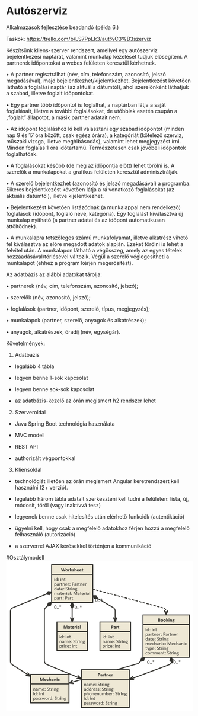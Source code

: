 # Autószerviz
Alkalmazások fejlesztése beadandó (példa 6.)

Taskok: https://trello.com/b/LS7PpLk3/aut%C3%B3szerviz

Készítsünk kliens-szerver rendszert, amellyel egy autószerviz bejelentkezési
naptárát, valamint munkalap kezelését tudjuk elősegíteni.
A partnerek időpontokat a webes felületen keresztül kérhetnek.

• A partner regisztrálhat (név, cím, telefonszám, azonosító, jelszó megadásával),
majd bejelentkezhet/kijelentkezhet. Bejelentkezést követően látható a
foglalási naptár (az aktuális dátumtól), ahol szerelőnként láthatjuk a szabad,
illetve foglalt időpontokat.

• Egy partner több időpontot is foglalhat, a naptárban látja a saját foglalásait,
illetve a további foglalásokat, de utóbbiak esetén csupán a „foglalt” állapotot, a
másik partner adatait nem.

• Az időpont foglaláshoz ki kell választani egy szabad időpontot (minden nap 9
és 17 óra között, csak egész órára), a kategóriát (kötelező szerviz, műszaki
vizsga, illetve meghibásodás), valamint lehet megjegyzést írni. Minden
foglalás 1 óra időtartamú. Természetesen csak jövőbeli időpontok
foglalhatóak.

• A foglalásokat később (de még az időpontja előtt) lehet törölni is.
A szerelők a munkalapokat a grafikus felületen keresztül adminisztrálják.

• A szerelő bejelentkezhet (azonosító és jelszó megadásával) a programba.
Sikeres bejelentkezést követően látja a rá vonatkozó foglalásokat (az aktuális
dátumtól), illetve kijelentkezhet.

• Bejelentkezést követően listázódnak (a munkalappal nem rendelkező)
foglalások (időpont, foglaló neve, kategória). Egy foglalást kiválasztva új
munkalap nyitható (a partner adatai és az időpont automatikusan
áttöltődnek).

• A munkalapra tetszőleges számú munkafolyamat, illetve alkatrész vihető fel
kiválasztva az előre megadott adatok alapján. Ezeket törölni is lehet a felvitel
után. A munkalapon látható a végösszeg, amely az egyes tételek
hozzáadásával/törlésével változik. Végül a szerelő véglegesítheti a
munkalapot (ehhez a program kérjen megerősítést).

Az adatbázis az alábbi adatokat tárolja:

• partnerek (név, cím, telefonszám, azonosító, jelszó);

• szerelők (név, azonosító, jelszó);

• foglalások (partner, időpont, szerelő, típus, megjegyzés);

• munkalapok (partner, szerelő, anyagok és alkatrészek);

• anyagok, alkatrészek, óradíj (név, egységár). 


Követelmények:

1) Adatbázis

- legalább 4 tábla

- legyen benne 1-sok kapcsolat

- legyen benne sok-sok kapcsolat

- az adatbázis-kezelő az órán megismert h2 rendszer lehet

2) Szerveroldal

- Java Spring Boot technológia használata

- MVC modell

- REST API

- authorizált végpontokkal

3) Kliensoldal

- technológiát illetően az órán megismert Angular keretrendszert kell használni (2+ verzió).

- legalább három tábla adatait szerkeszteni kell tudni a felületen: lista, új, módosít, töröl (vagy inaktívvá tesz)

- legyenek benne csak hitelesítés után elérhető funkciók (autentikáció)

- ügyelni kell, hogy csak a megfelelő adatokhoz férjen hozzá a megfelelő felhasználó (autorizáció)

- a szerverrel AJAX kérésekkel történjen a kommunikáció

#Osztálymodell
![Tables](docs/img/tables.png)
